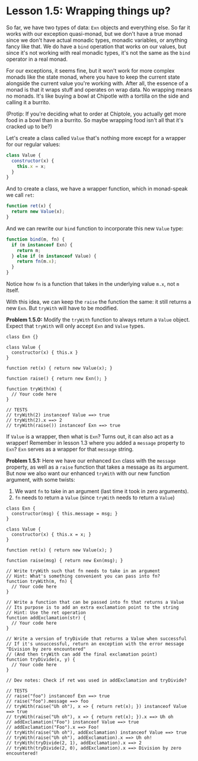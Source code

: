 # Lesson 1.5: Wrapping things up?

So far, we have two types of data: `Exn` objects and everything else. So far it works with our exception quasi-monad, but we don't have a true monad since we don't have actual monadic types, monadic variables, or anything fancy like that. We do have a `bind` operation that works on our values, but since it's not working with real monadic types, it's not the same as the `bind` operator in a real monad.

For our exceptions, it seems fine, but it won't work for more complex monads like the state monad, where you have to keep the current state alongside the current value you're working with. After all, the essence of a monad is that it wraps stuff and operates on wrap data. No wrapping means no monads. It's like buying a bowl at Chipotle with a tortilla on the side and calling it a burrito.

(Protip: If you're deciding what to order at Chiptole, you actually get more food in a bowl than in a burrito. So maybe wrapping food isn't all that it's cracked up to be?)

Let's create a class called `Value` that's nothing more except for a wrapper for our regular values:

```javascript
class Value {
  constructor(x) {
    this.x = x;
  }
}
```

And to create a class, we have a wrapper function, which in monad-speak we call `ret`:

```javascript
function ret(x) {
  return new Value(x);
}
```

And we can rewrite our `bind` function to incorporate this new `Value` type:

```javascript
function bind(m, fn) {
  if (m instanceof Exn) {
    return m;
  } else if (m instanceof Value) {
    return fn(m.x);
  }
}
```

Notice how `fn` is a function that takes in the underlying value `m.x`, not `m` itself.

With this idea, we can keep the `raise` the function the same: it still returns a new `Exn`. But `tryWith` will have to be modified.

**Problem 1.5.0:** Modify the `tryWith` function to always return a `Value` object. Expect that `tryWith` will only accept `Exn` and `Value` types.

```problem
class Exn {}

class Value {
  constructor(x) { this.x }
}

function ret(x) { return new Value(x); }

function raise() { return new Exn(); }

function tryWith(m) {
  // Your code here
}

// TESTS
// tryWith(2) instanceof Value ==> true
// tryWith(2).x ==> 2
// tryWith(raise()) instanceof Exn ==> true
```

If `Value` is a wrapper, then what is `Exn`? Turns out, it can also act as a wrapper! Remember in lesson 1.3 where you added a `message` property to `Exn`? `Exn` serves as a wrapper for that `message` string.

**Problem 1.5.1:** Here we have our enhanced `Exn` class with the `message` property, as well as a `raise` function that takes a message as its argument. But now we also want our enhanced `tryWith` with our new function argument, with some twists:
1. We want `fn` to take in an argument (last time it took in zero arguments).
2. `fn` needs to return a `Value` (since `tryWith` needs to return a `Value`)

```problem
class Exn {
  constructor(msg) { this.message = msg; }
}

class Value {
  constructor(x) { this.x = x; }
}

function ret(x) { return new Value(x); }

function raise(msg) { return new Exn(msg); }

// Write tryWith such that fn needs to take in an argument
// Hint: What's something convenient you can pass into fn? 
function tryWith(m, fn) {
  // Your code here 
}

// Write a function that can be passed into fn that returns a Value
// Its purpose is to add an extra exclamation point to the string
// Hint: Use the ret operation
function addExclamation(str) {
  // Your code here
}

// Write a version of tryDivide that returns a Value when successful
// If it's unsuccessful, return an exception with the error message "Division by zero encountered"
// (And then tryWith can add the final exclamation point)
function tryDivide(x, y) {
  // Your code here 
}

// Dev notes: Check if ret was used in addExclamation and tryDivide?

// TESTS
// raise("foo") instanceof Exn ==> true
// raise("foo").message ==> foo
// tryWith(raise("Uh oh"), x => { return ret(x); }) instanceof Value ==> true
// tryWith(raise("Uh oh"), x => { return ret(x); }).x ==> Uh oh
// addExclamation("Foo") instanceof Value ==> true
// addExclamation("Foo").x ==> Foo!
// tryWith(raise("Uh oh"), addExclamation) instanceof Value ==> true
// tryWith(raise("Uh oh"), addExclamation).x ==> Uh oh!
// tryWith(tryDivide(2, 1), addExclamation).x ==> 2
// tryWith(tryDivide(2, 0), addExclamation).x ==> Division by zero encountered!
```